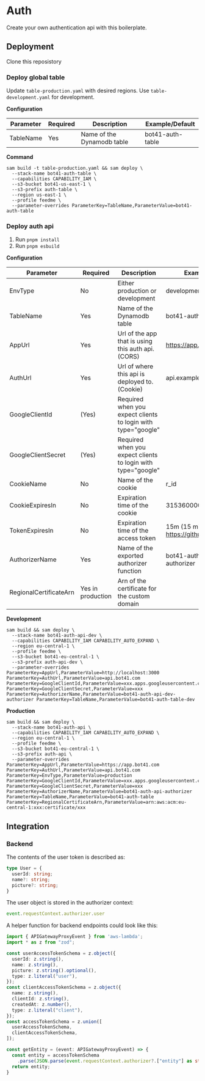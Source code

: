 # Auth

Create your own authentication api with this boilerplate.

## Deployment

Clone this reposistory

### Deploy global table

Update `table-production.yaml` with desired regions. Use `table-development.yaml` for development.

**Configuration**

| Parameter | Required | Description | Example/Default |
| --- | --- | --- | --- |
| TableName | Yes | Name of the Dynamodb table | bot41-auth-table |

**Command**

```
sam build -t table-production.yaml && sam deploy \
  --stack-name bot41-auth-table \
  --capabilities CAPABILITY_IAM \
  --s3-bucket bot41-us-east-1 \
  --s3-prefix auth-table \
  --region us-east-1 \
  --profile feedme \
  --parameter-overrides ParameterKey=TableName,ParameterValue=bot41-auth-table
```

### Deploy auth api

1. Run `pnpm install`
2. Run `pnpm esbuild`

**Configuration**

| Parameter | Required | Description | Example/Default |
| --- | --- | --- | --- |
| EnvType | No | Either production or development | development |
| TableName | Yes | Name of the Dynamodb table | bot41-auth-table |
| AppUrl | Yes | Url of the app that is using this auth api. (CORS) | https://app.example.com |
| AuthUrl | Yes | Url of where this api is deployed to. (Cookie) | api.example.com |
| GoogleClientId | (Yes) | Required when you expect clients to login with type="google" | |
| GoogleClientSecret | (Yes) | Required when you expect clients to login with type="google" | |
| CookieName | No | Name of the cookie | r_id |
| CookieExpiresIn | No | Expiration time of the cookie | 315360000 (10 years) |
| TokenExpiresIn | No | Expiration time of the access token | 15m (15 minutes; https://github.com/vercel/ms) |
| AuthorizerName | Yes | Name of the exported authorizer function | bot41-auth-api-dev-authorizer |
| RegionalCertificateArn | Yes in production | Arn of the certificate for the custom domain |  |

**Development**

```
sam build && sam deploy \
  --stack-name bot41-auth-api-dev \
  --capabilities CAPABILITY_IAM CAPABILITY_AUTO_EXPAND \
  --region eu-central-1 \
  --profile feedme \
  --s3-bucket bot41-eu-central-1 \
  --s3-prefix auth-api-dev \
  --parameter-overrides ParameterKey=AppUrl,ParameterValue=http://localhost:3000 ParameterKey=AuthUrl,ParameterValue=api.bot41.com ParameterKey=GoogleClientId,ParameterValue=xxx.apps.googleusercontent.com ParameterKey=GoogleClientSecret,ParameterValue=xxx ParameterKey=AuthorizerName,ParameterValue=bot41-auth-api-dev-authorizer ParameterKey=TableName,ParameterValue=bot41-auth-table-dev
```

**Production**

```
sam build && sam deploy \
  --stack-name bot41-auth-api \
  --capabilities CAPABILITY_IAM CAPABILITY_AUTO_EXPAND \
  --region eu-central-1 \
  --profile feedme \
  --s3-bucket bot41-eu-central-1 \
  --s3-prefix auth-api \
  --parameter-overrides ParameterKey=AppUrl,ParameterValue=https://app.bot41.com ParameterKey=AuthUrl,ParameterValue=api.bot41.com ParameterKey=EnvType,ParameterValue=production ParameterKey=GoogleClientId,ParameterValue=xxx.apps.googleusercontent.com ParameterKey=GoogleClientSecret,ParameterValue=xxx ParameterKey=AuthorizerName,ParameterValue=bot41-auth-api-authorizer  ParameterKey=TableName,ParameterValue=bot41-auth-table ParameterKey=RegionalCertificateArn,ParameterValue=arn:aws:acm:eu-central-1:xxx:certificate/xxx
```

## Integration

### Backend

The contents of the user token is described as:

```typescript
type User = {
  userId: string;
  name?: string;
  picture?: string;
}
```

The user object is stored in the authorizer context:

```typescript
event.requestContext.authorizer.user
```

A helper function for backend endpoints could look like this:

```typescript
import { APIGatewayProxyEvent } from 'aws-lambda';
import * as z from "zod";

const userAccessTokenSchema = z.object({
  userId: z.string(),
  name: z.string(),
  picture: z.string().optional(),
  type: z.literal("user"),
});
const clientAccessTokenSchema = z.object({
  name: z.string(),
  clientId: z.string(),
  createdAt: z.number(),
  type: z.literal("client"),
});
const accessTokenSchema = z.union([
  userAccessTokenSchema,
  clientAccessTokenSchema,
]);

const getEntity = (event: APIGatewayProxyEvent) => {
  const entity = accessTokenSchema
    .parse(JSON.parse(event.requestContext.authorizer?.["entity"] as string));
  return entity;
}
```